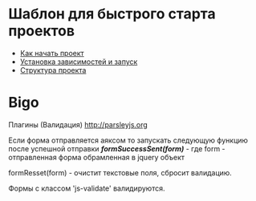 # Шаблон для быстрого старта проектов

* [Как начать проект](readme/how-to-start-project.md)
* [Установка зависимостей и запуск](readme/install-and-start.md)
* [Структура проекта](readme/project-structure.md)


# Bigo

Плагины 
	(Валидация)  http://parsleyjs.org 


Если форма отправляется аяксом то запускать следующую функцию после успешной отправки ***formSuccessSent(form)*** - где form - отправленная форма обрамленная в jquery объект 

formResset(form) - очистит текстовые поля, сбросит валидацию.

Формы с классом 'js-validate' валидируются.
